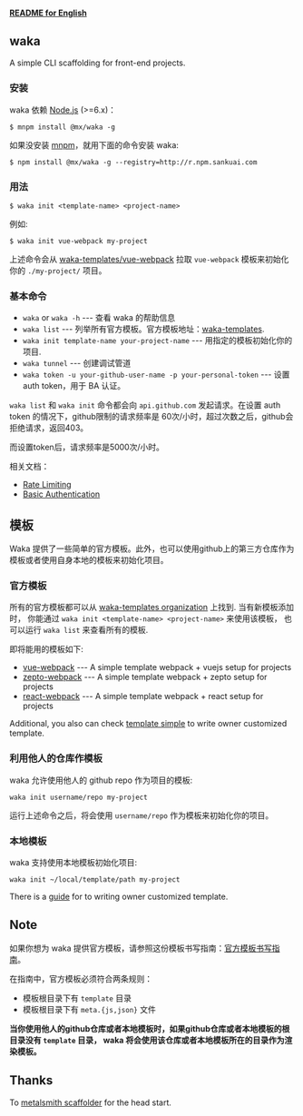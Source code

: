 #### [README for English](http://git.sankuai.com/projects/XM/repos/waka-cli/browse/README_en.md)

## waka
A simple CLI scaffolding for front-end projects.

### 安装
waka 依赖 [Node.js](https://nodejs.org/en/) (>=6.x)：

```
$ mnpm install @mx/waka -g
```

如果没安装 [mnpm](http://npm.sankuai.com/)，就用下面的命令安装 waka:

```
$ npm install @mx/waka -g --registry=http://r.npm.sankuai.com
```

### 用法
```
$ waka init <template-name> <project-name>
```

例如:

```
$ waka init vue-webpack my-project
```

上述命令会从 [waka-templates/vue-webpack](https://github.com/waka-templates/vue-webpack) 拉取 `vue-webpack` 模板来初始化你的 `./my-project/` 项目。


### 基本命令

* `waka` or `waka -h` --- 查看 waka 的帮助信息
* `waka list` --- 列举所有官方模板。官方模板地址：[waka-templates](https://github.com/waka-templates).
* `waka init template-name your-project-name` --- 用指定的模板初始化你的项目.
* `waka tunnel` --- 创建调试管道
* `waka token -u your-github-user-name -p your-personal-token` --- 设置 auth token，用于 BA 认证。

`waka list` 和 `waka init` 命令都会向 `api.github.com` 发起请求。在设置 auth token 的情况下，github限制的请求频率是 60次/小时，超过次数之后，github会拒绝请求，返回403。

而设置token后，请求频率是5000次/小时。

相关文档：

* [Rate Limiting](https://developer.github.com/v3/#rate-limiting)
* [Basic Authentication](https://developer.github.com/v3/auth/#basic-authentication)

## 模板
Waka 提供了一些简单的官方模板。此外，也可以使用github上的第三方仓库作为模板或者使用自身本地的模板来初始化项目。

### 官方模板
所有的官方模板都可以从 [waka-templates organization](https://github.com/waka-templates) 上找到. 当有新模板添加时， 你能通过 `waka init <template-name> <project-name>` 来使用该模板， 也可以运行  `waka list` 来查看所有的模板.

即将能用的模板如下:

* [vue-webpack](https://github.com/waka-templates/vue-webpack) --- A simple template webpack + vuejs setup for projects
* [zepto-webpack](https://github.com/waka-templates/zepto-webpack) --- A simple template webpack + zepto setup for projects
* [react-webpack](https://github.com/waka-templates/react-webpack) ---  A simple template webpack + react setup for projects

Additional, you also can check [template simple](https://github.com/waka-templates/template-simple) to write owner customized template.

### 利用他人的仓库作模板
waka 允许使用他人的 github repo 作为项目的模板:

```
waka init username/repo my-project
```

运行上述命令之后，将会使用 `username/repo` 作为模板来初始化你的项目。

### 本地模板

waka 支持使用本地模板初始化项目:

```
waka init ~/local/template/path my-project
```

There is a [guide](https://github.com/waka-templates/template-simple) for to writing owner customized template.

## Note

如果你想为 waka 提供官方模板，请参照这份模板书写指南：[官方模板书写指南](https://github.com/waka-templates/template-simple)。

在指南中，官方模板必须符合两条规则：

* 模板根目录下有 `template` 目录
* 模板根目录下有 `meta.{js,json}` 文件

**当你使用他人的github仓库或者本地模板时，如果github仓库或者本地模板的根目录没有 `template` 目录， waka 将会使用该仓库或者本地模板所在的目录作为渲染模板。**

## Thanks
To [metalsmith scaffolder](https://github.com/metalsmith/metalsmith/blob/master/examples/project-scaffolder) for the head start.



